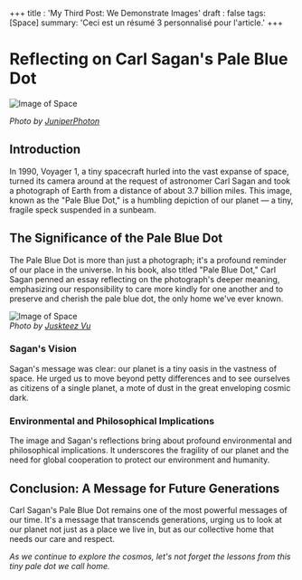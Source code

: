 +++
title : 'My Third Post: We Demonstrate Images'
draft : false
tags: [Space]
summary: 'Ceci est un résumé 3 personnalisé pour l'article.'
+++

# Reflecting on Carl Sagan's Pale Blue Dot

![Image of Space](https://images.unsplash.com/photo-1572442350603-6cf8355670dd?q=80&w=800&auto=format&fit=crop&ixlib=rb-4.0.3&ixid=M3wxMjA3fDB8MHxwaG90by1wYWdlfHx8fGVufDB8fHx8fA%3D%3D)

_Photo by [JuniperPhoton]("https://unsplash.com/@juniperphoton?utm_content=creditCopyText&utm_medium=referral&utm_source=unsplash")_

## Introduction

In 1990, Voyager 1, a tiny spacecraft hurled into the vast expanse of space, turned its camera around at the request of astronomer Carl Sagan and took a photograph of Earth from a distance of about 3.7 billion miles. This image, known as the "Pale Blue Dot," is a humbling depiction of our planet — a tiny, fragile speck suspended in a sunbeam.

## The Significance of the Pale Blue Dot

The Pale Blue Dot is more than just a photograph; it's a profound reminder of our place in the universe. In his book, also titled "Pale Blue Dot," Carl Sagan penned an essay reflecting on the photograph's deeper meaning, emphasizing our responsibility to care more kindly for one another and to preserve and cherish the pale blue dot, the only home we've ever known.

![Image of Space](https://images.unsplash.com/photo-1417577097439-425fb7dec05e?q=80&w=800&auto=format&fit=crop&ixlib=rb-4.0.3&ixid=M3wxMjA3fDB8MHxwaG90by1wYWdlfHx8fGVufDB8fHx8fA%3D%3D)  
_Photo by [Juskteez Vu](https://unsplash.com/@juskteez)_

### Sagan's Vision

Sagan's message was clear: our planet is a tiny oasis in the vastness of space. He urged us to move beyond petty differences and to see ourselves as citizens of a single planet, a mote of dust in the great enveloping cosmic dark.

### Environmental and Philosophical Implications

The image and Sagan's reflections bring about profound environmental and philosophical implications. It underscores the fragility of our planet and the need for global cooperation to protect our environment and humanity.

## Conclusion: A Message for Future Generations

Carl Sagan's Pale Blue Dot remains one of the most powerful messages of our time. It's a message that transcends generations, urging us to look at our planet not just as a place we live in, but as our collective home that needs our care and respect.

_As we continue to explore the cosmos, let's not forget the lessons from this tiny pale dot we call home._